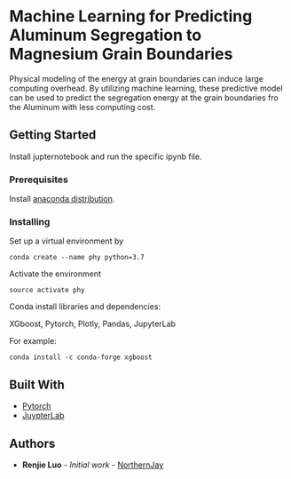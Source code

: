 # Machine Learning for Predicting Aluminum Segregation to Magnesium Grain Boundaries
 
Physical modeling of the energy at grain boundaries can induce large computing overhead. By utilizing machine learning, these predictive model can be used to predict the segregation energy at the grain boundaries fro the Aluminum with less computing cost. 

## Getting Started

Install jupternotebook and run the specific ipynb file.

### Prerequisites

Install [anaconda distribution](https://www.anaconda.com/distribution/).

### Installing

Set up a virtual environment by
```
conda create --name phy python=3.7
```
Activate the environment
```
source activate phy
```
Conda install libraries and dependencies:

XGboost, Pytorch, Plotly, Pandas, JupyterLab

For example:
```
conda install -c conda-forge xgboost
```

## Built With

* [Pytorch](https://pytorch.org/)
* [JuypterLab](https://jupyterlab.readthedocs.io/en/stable/)


## Authors

* **Renjie Luo** - *Initial work* - [NorthernJay](https://github.com/northernjay885)


